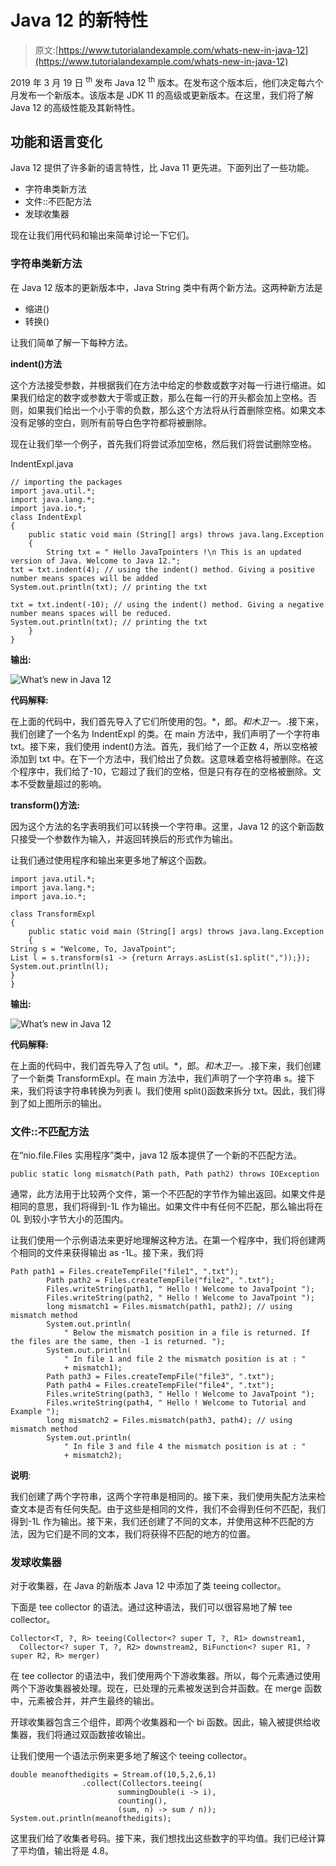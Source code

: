 # Java 12 的新特性

> 原文:[https://www.tutorialandexample.com/whats-new-in-java-12](https://www.tutorialandexample.com/whats-new-in-java-12)

2019 年 3 月 19 日 <sup>th</sup> 发布 Java 12 <sup>th</sup> 版本。在发布这个版本后，他们决定每六个月发布一个新版本。该版本是 JDK 11 的高级或更新版本。在这里，我们将了解 Java 12 的高级性能及其新特性。

## 功能和语言变化

Java 12 提供了许多新的语言特性，比 Java 11 更先进。下面列出了一些功能。

*   字符串类新方法
*   文件::不匹配方法
*   发球收集器

现在让我们用代码和输出来简单讨论一下它们。

### 字符串类新方法

在 Java 12 版本的更新版本中，Java String 类中有两个新方法。这两种新方法是

*   缩进()
*   转换()

让我们简单了解一下每种方法。

**indent()方法**

这个方法接受参数，并根据我们在方法中给定的参数或数字对每一行进行缩进。如果我们给定的数字或参数大于零或正数，那么在每一行的开头都会加上空格。否则，如果我们给出一个小于零的负数，那么这个方法将从行首删除空格。如果文本没有足够的空白，则所有前导白色字符都将被删除。

现在让我们举一个例子，首先我们将尝试添加空格，然后我们将尝试删除空格。

IndentExpl.java

```
// importing the packages
import java.util.*; 
import java.lang.*;
import java.io.*;
class IndentExpl
{
	public static void main (String[] args) throws java.lang.Exception
	{
		String txt = " Hello JavaTpointers !\n This is an updated version of Java. Welcome to Java 12.";
txt = txt.indent(4); // using the indent() method. Giving a positive number means spaces will be added
System.out.println(txt); // printing the txt

txt = txt.indent(-10); // using the indent() method. Giving a negative number means spaces will be reduced.
System.out.println(txt); // printing the txt
	}
}
```

**输出:**

![What’s new in Java 12](../Images/a3b50d6f9bf1e32ad36c8607cd9319d8.png)  

**代码解释:**

在上面的代码中，我们首先导入了它们所使用的包。*，郎。*和木卫一。*.接下来，我们创建了一个名为 IndentExpl 的类。在 main 方法中，我们声明了一个字符串 txt。接下来，我们使用 indent()方法。首先，我们给了一个正数 4，所以空格被添加到 txt 中。在下一个方法中，我们给出了负数。这意味着空格将被删除。在这个程序中，我们给了-10，它超过了我们的空格，但是只有存在的空格被删除。文本不受数量超过的影响。

**transform()方法:**

因为这个方法的名字表明我们可以转换一个字符串。这里，Java 12 的这个新函数只接受一个参数作为输入，并返回转换后的形式作为输出。

让我们通过使用程序和输出来更多地了解这个函数。

```
import java.util.*;
import java.lang.*;
import java.io.*;

class TransformExpl
{
	public static void main (String[] args) throws java.lang.Exception
	{
String s = "Welcome, To, JavaTpoint";
List l = s.transform(s1 -> {return Arrays.asList(s1.split(","));});
System.out.println(l);
}
}
```

**输出:**

![What’s new in Java 12](../Images/2d172a25dc9276fa24d3495811c78183.png)  

**代码解释:**

在上面的代码中，我们首先导入了包 util。*，郎。*和木卫一。*.接下来，我们创建了一个新类 TransformExpl。在 main 方法中，我们声明了一个字符串 s。接下来，我们将该字符串转换为列表 l。我们使用 split()函数来拆分 txt。因此，我们得到了如上图所示的输出。

### 文件::不匹配方法

在“nio.file.Files 实用程序”类中，java 12 版本提供了一个新的不匹配方法。

```
public static long mismatch(Path path, Path path2) throws IOException
```

通常，此方法用于比较两个文件，第一个不匹配的字节作为输出返回。如果文件是相同的意思，我们将得到-1L 作为输出。如果文件中有任何不匹配，那么输出将在 0L 到较小字节大小的范围内。

让我们使用一个示例语法来更好地理解这种方法。在第一个程序中，我们将创建两个相同的文件来获得输出 as -1L。接下来，我们将

```
Path path1 = Files.createTempFile("file1", ".txt");
        Path path2 = Files.createTempFile("file2", ".txt");
        Files.writeString(path1, " Hello ! Welcome to JavaTpoint ");
        Files.writeString(path2, " Hello ! Welcome to JavaTpoint ");
        long mismatch1 = Files.mismatch(path1, path2); // using mismatch method
        System.out.println(
            " Below the mismatch position in a file is returned. If the files are the same, then -1 is returned. ");
        System.out.println(
            " In file 1 and file 2 the mismatch position is at : "
            + mismatch1);
        Path path3 = Files.createTempFile("file3", ".txt");
        Path path4 = Files.createTempFile("file4", ".txt");
        Files.writeString(path3, " Hello ! Welcome to JavaTpoint ");
        Files.writeString(path4, " Hello ! Welcome to Tutorial and Example ");
        long mismatch2 = Files.mismatch(path3, path4); // using mismatch method 
        System.out.println(
            " In file 3 and file 4 the mismatch position is at : "
            + mismatch2); 
```

**说明**:

我们创建了两个字符串，这两个字符串是相同的。接下来，我们使用失配方法来检查文本是否有任何失配。由于这些是相同的文件，我们不会得到任何不匹配，我们得到-1L 作为输出。接下来，我们还创建了不同的文本，并使用这种不匹配的方法，因为它们是不同的文本，我们将获得不匹配的地方的位置。

### 发球收集器

对于收集器，在 Java 的新版本 Java 12 中添加了类 teeing collector。

下面是 tee collector 的语法。通过这种语法，我们可以很容易地了解 tee collector。

```
Collector<T, ?, R> teeing(Collector<? super T, ?, R1> downstream1,
  Collector<? super T, ?, R2> downstream2, BiFunction<? super R1, ? super R2, R> merger)
```

在 tee collector 的语法中，我们使用两个下游收集器。所以，每个元素通过使用两个下游收集器被处理。现在，已处理的元素被发送到合并函数。在 merge 函数中，元素被合并，并产生最终的输出。

开球收集器包含三个组件，即两个收集器和一个 bi 函数。因此，输入被提供给收集器，我们将通过双函数接收输出。

让我们使用一个语法示例来更多地了解这个 teeing collector。

```
double meanofthedigits = Stream.of(10,5,2,6,1)
                .collect(Collectors.teeing(
                        summingDouble(i -> i),
                        counting(),
                        (sum, n) -> sum / n));
System.out.println(meanofthedigits);
```

这里我们给了收集者号码。接下来，我们想找出这些数字的平均值。我们已经计算了平均值，输出将是 4.8。